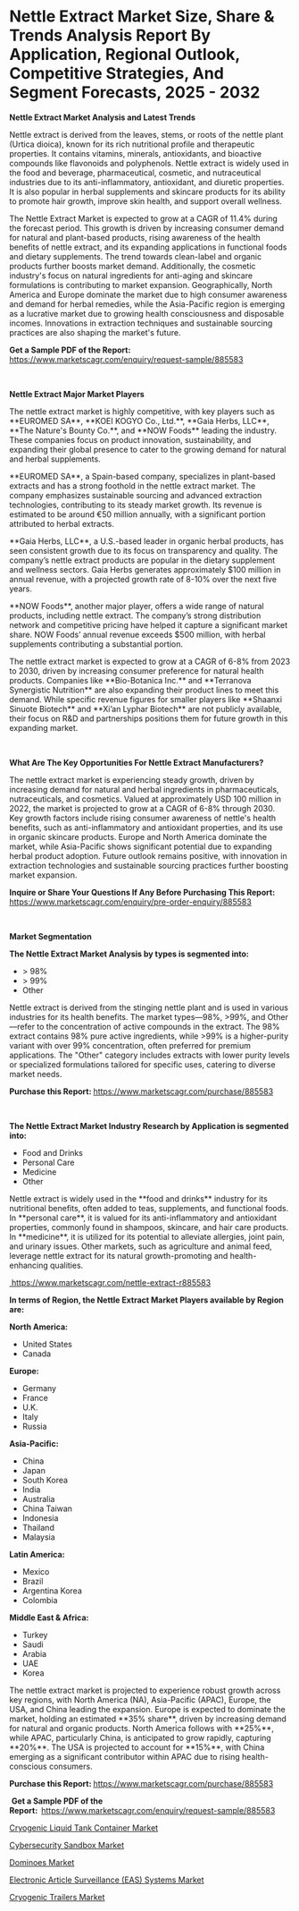 <p><h1>Nettle Extract Market Size, Share & Trends Analysis Report By Application, Regional Outlook, Competitive Strategies, And Segment Forecasts, 2025 - 2032</h1></p><p><strong>Nettle Extract Market Analysis and Latest Trends</strong></p>
<p><p>Nettle extract is derived from the leaves, stems, or roots of the nettle plant (Urtica dioica), known for its rich nutritional profile and therapeutic properties. It contains vitamins, minerals, antioxidants, and bioactive compounds like flavonoids and polyphenols. Nettle extract is widely used in the food and beverage, pharmaceutical, cosmetic, and nutraceutical industries due to its anti-inflammatory, antioxidant, and diuretic properties. It is also popular in herbal supplements and skincare products for its ability to promote hair growth, improve skin health, and support overall wellness.</p><p>The Nettle Extract Market is expected to grow at a CAGR of 11.4% during the forecast period. This growth is driven by increasing consumer demand for natural and plant-based products, rising awareness of the health benefits of nettle extract, and its expanding applications in functional foods and dietary supplements. The trend towards clean-label and organic products further boosts market demand. Additionally, the cosmetic industry's focus on natural ingredients for anti-aging and skincare formulations is contributing to market expansion. Geographically, North America and Europe dominate the market due to high consumer awareness and demand for herbal remedies, while the Asia-Pacific region is emerging as a lucrative market due to growing health consciousness and disposable incomes. Innovations in extraction techniques and sustainable sourcing practices are also shaping the market's future.</p></p>
<p><strong>Get a Sample PDF of the Report:&nbsp;</strong> <a href="https://www.marketscagr.com/enquiry/request-sample/885583?utm_campaign=1944&utm_medium=2&utm_source=Github&utm_content=ia&utm_term=30012025&utm_id=nettle-extract">https://www.marketscagr.com/enquiry/request-sample/885583</a></p>
<p>&nbsp;</p>
<p><strong>Nettle Extract Major Market Players</strong></p>
<p><p>The nettle extract market is highly competitive, with key players such as **EUROMED SA**, **KOEI KOGYO Co., Ltd.**, **Gaia Herbs, LLC**, **The Nature's Bounty Co.**, and **NOW Foods** leading the industry. These companies focus on product innovation, sustainability, and expanding their global presence to cater to the growing demand for natural and herbal supplements.</p><p>**EUROMED SA**, a Spain-based company, specializes in plant-based extracts and has a strong foothold in the nettle extract market. The company emphasizes sustainable sourcing and advanced extraction technologies, contributing to its steady market growth. Its revenue is estimated to be around €50 million annually, with a significant portion attributed to herbal extracts.</p><p>**Gaia Herbs, LLC**, a U.S.-based leader in organic herbal products, has seen consistent growth due to its focus on transparency and quality. The company’s nettle extract products are popular in the dietary supplement and wellness sectors. Gaia Herbs generates approximately $100 million in annual revenue, with a projected growth rate of 8-10% over the next five years.</p><p>**NOW Foods**, another major player, offers a wide range of natural products, including nettle extract. The company’s strong distribution network and competitive pricing have helped it capture a significant market share. NOW Foods’ annual revenue exceeds $500 million, with herbal supplements contributing a substantial portion.</p><p>The nettle extract market is expected to grow at a CAGR of 6-8% from 2023 to 2030, driven by increasing consumer preference for natural health products. Companies like **Bio-Botanica Inc.** and **Terranova Synergistic Nutrition** are also expanding their product lines to meet this demand. While specific revenue figures for smaller players like **Shaanxi Sinuote Biotech** and **Xi’an Lyphar Biotech** are not publicly available, their focus on R&D and partnerships positions them for future growth in this expanding market.</p></p>
<p>&nbsp;</p>
<p><strong>What Are The Key Opportunities For Nettle Extract Manufacturers?</strong></p>
<p><p>The nettle extract market is experiencing steady growth, driven by increasing demand for natural and herbal ingredients in pharmaceuticals, nutraceuticals, and cosmetics. Valued at approximately USD 100 million in 2022, the market is projected to grow at a CAGR of 6-8% through 2030. Key growth factors include rising consumer awareness of nettle's health benefits, such as anti-inflammatory and antioxidant properties, and its use in organic skincare products. Europe and North America dominate the market, while Asia-Pacific shows significant potential due to expanding herbal product adoption. Future outlook remains positive, with innovation in extraction technologies and sustainable sourcing practices further boosting market expansion.</p></p>
<p><strong>Inquire or Share Your Questions If Any Before Purchasing This Report:</strong> <a href="https://www.marketscagr.com/enquiry/pre-order-enquiry/885583?utm_campaign=1944&utm_medium=2&utm_source=Github&utm_content=ia&utm_term=30012025&utm_id=nettle-extract">https://www.marketscagr.com/enquiry/pre-order-enquiry/885583</a></p>
<p>&nbsp;</p>
<p><strong>Market Segmentation</strong></p>
<p><strong>The Nettle Extract Market Analysis by types is segmented into:</strong></p>
<p><ul><li>> 98%</li><li>> 99%</li><li>Other</li></ul></p>
<p><p>Nettle extract is derived from the stinging nettle plant and is used in various industries for its health benefits. The market types—98%, >99%, and Other—refer to the concentration of active compounds in the extract. The 98% extract contains 98% pure active ingredients, while >99% is a higher-purity variant with over 99% concentration, often preferred for premium applications. The "Other" category includes extracts with lower purity levels or specialized formulations tailored for specific uses, catering to diverse market needs.</p></p>
<p><strong>Purchase this Report:&nbsp;</strong><a href="https://www.marketscagr.com/purchase/885583?utm_campaign=1944&utm_medium=2&utm_source=Github&utm_content=ia&utm_term=30012025&utm_id=nettle-extract">https://www.marketscagr.com/purchase/885583</a></p>
<p>&nbsp;</p>
<p><strong>The Nettle Extract Market Industry Research by Application is segmented into:</strong></p>
<p><ul><li>Food and Drinks</li><li>Personal Care</li><li>Medicine</li><li>Other</li></ul></p>
<p><p>Nettle extract is widely used in the **food and drinks** industry for its nutritional benefits, often added to teas, supplements, and functional foods. In **personal care**, it is valued for its anti-inflammatory and antioxidant properties, commonly found in shampoos, skincare, and hair care products. In **medicine**, it is utilized for its potential to alleviate allergies, joint pain, and urinary issues. Other markets, such as agriculture and animal feed, leverage nettle extract for its natural growth-promoting and health-enhancing qualities.</p></p>
<p><a href="https://www.marketscagr.com/nettle-extract-r885583?utm_campaign=1944&utm_medium=2&utm_source=Github&utm_content=ia&utm_term=30012025&utm_id=nettle-extract">&nbsp;https://www.marketscagr.com/nettle-extract-r885583</a></p>
<p><strong>In terms of Region, the Nettle Extract Market Players available by Region are:</strong></p>
<p>
    <p> <strong> North America: </strong>
        <ul>
            <li>United States</li>
            <li>Canada</li>
        </ul>
        </p> 
    <p> <strong> Europe: </strong>
        <ul>
            <li>Germany</li>
            <li>France</li>
            <li>U.K.</li>
            <li>Italy</li>
            <li>Russia</li>
        </ul>
        </p> 
    <p> <strong> Asia-Pacific: </strong>
        <ul>
            <li>China</li>
            <li>Japan</li>
            <li>South Korea</li>
            <li>India</li>
            <li>Australia</li>
            <li>China Taiwan</li>
            <li>Indonesia</li>
            <li>Thailand</li>
            <li>Malaysia</li>
        </ul>
        </p> 
    <p> <strong> Latin America: </strong>
        <ul>
            <li>Mexico</li>
            <li>Brazil</li>
            <li>Argentina Korea</li>
            <li>Colombia</li>
        </ul>
        </p> 
    <p> <strong> Middle East & Africa: </strong>
        <ul>
            <li>Turkey</li>
            <li>Saudi</li>
            <li>Arabia</li>
            <li>UAE</li>
            <li>Korea</li>
        </ul>
    </p>
    </p>
<p><p>The nettle extract market is projected to experience robust growth across key regions, with North America (NA), Asia-Pacific (APAC), Europe, the USA, and China leading the expansion. Europe is expected to dominate the market, holding an estimated **35% share**, driven by increasing demand for natural and organic products. North America follows with **25%**, while APAC, particularly China, is anticipated to grow rapidly, capturing **20%**. The USA is projected to account for **15%**, with China emerging as a significant contributor within APAC due to rising health-conscious consumers.</p></p>
<p><strong>Purchase this Report: </strong><a href="https://www.marketscagr.com/purchase/885583?utm_campaign=1944&utm_medium=2&utm_source=Github&utm_content=ia&utm_term=30012025&utm_id=nettle-extract">https://www.marketscagr.com/purchase/885583</a></p>
<p>&nbsp;<strong>Get a Sample PDF of the Report:&nbsp;&nbsp;</strong><a href="https://www.marketscagr.com/enquiry/request-sample/885583?utm_campaign=1944&utm_medium=2&utm_source=Github&utm_content=ia&utm_term=30012025&utm_id=nettle-extract">https://www.marketscagr.com/enquiry/request-sample/885583</a></p>
<p><strong></strong></p>
<p><p><a href="https://www.linkedin.com/pulse/market-examination-report-cryogenic-liquid-tank-container-8kdyc?utm_campaign=1944&utm_medium=2&utm_source=Github&utm_content=ia&utm_term=30012025&utm_id=nettle-extract">Cryogenic Liquid Tank Container Market</a></p><p><a href="https://www.linkedin.com/pulse/cybersecurity-sandbox-market-research-report-growth-trends-o4v4c?utm_campaign=1944&utm_medium=2&utm_source=Github&utm_content=ia&utm_term=30012025&utm_id=nettle-extract">Cybersecurity Sandbox Market</a></p><p><a href="https://www.linkedin.com/pulse/dominoes-market-analysis-structure-size-growing-cagr-141-from-cd4rf?utm_campaign=1944&utm_medium=2&utm_source=Github&utm_content=ia&utm_term=30012025&utm_id=nettle-extract">Dominoes Market</a></p><p><a href="https://www.linkedin.com/pulse/electronic-article-surveillance-eas-systems-market-segmentation-vydjf?utm_campaign=1944&utm_medium=2&utm_source=Github&utm_content=ia&utm_term=30012025&utm_id=nettle-extract">Electronic Article Surveillance (EAS) Systems Market</a></p><p><a href="https://www.linkedin.com/pulse/cryogenic-trailers-market-outlook-strategic-insights-forecasted-g4aaf?utm_campaign=1944&utm_medium=2&utm_source=Github&utm_content=ia&utm_term=30012025&utm_id=nettle-extract">Cryogenic Trailers Market</a></p></p>